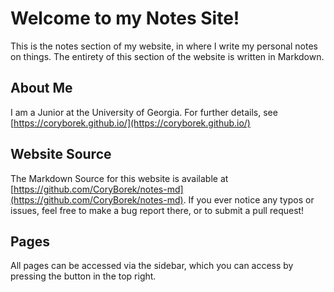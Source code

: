 # Welcome to my Notes Site!
This is the notes section of my website, in where I write my personal notes on things. The entirety of this section of the website is written in Markdown.

## About Me
I am a Junior at the University of Georgia.
For further details, see [https://coryborek.github.io/](https://coryborek.github.io/)

## Website Source
The Markdown Source for this website is available at [https://github.com/CoryBorek/notes-md](https://github.com/CoryBorek/notes-md). If you ever notice any typos or issues, feel free to make a bug report there, or to submit a pull request!

## Pages
All pages can be accessed via the sidebar, which you can access by pressing the button in the top right.

